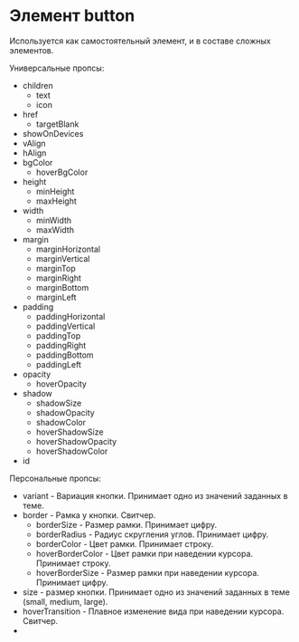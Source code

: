 # Элемент button  
Используется как самостоятельный элемент, и в составе сложных элементов.

Универсальные пропсы:
- children
   - text
   - icon
- href
   - targetBlank
- showOnDevices
- vAlign
- hAlign
- bgColor
   - hoverBgColor
- height
   - minHeight
   - maxHeight
- width
   - minWidth
   - maxWidth
- margin
   - marginHorizontal
   - marginVertical
   - marginTop
   - marginRight
   - marginBottom
   - marginLeft
- padding
   - paddingHorizontal
   - paddingVertical
   - paddingTop
   - paddingRight
   - paddingBottom
   - paddingLeft
- opacity
   - hoverOpacity
- shadow
   - shadowSize
   - shadowOpacity
   - shadowColor
   - hoverShadowSize
   - hoverShadowOpacity
   - hoverShadowColor
- id


Персональные пропсы:
- variant - Вариация кнопки. Принимает одно из значений заданных в теме.
- border - Рамка у кнопки. Свитчер.
   - borderSize - Размер рамки. Принимает цифру.
   - borderRadius - Радиус скругления углов. Принимает цифру.
   - borderColor - Цвет рамки. Принимает строку.
   - hoverBorderColor - Цвет рамки при наведении курсора. Принимает строку.
   - hoverBorderSize - Размер рамки при наведении курсора. Принимает цифру.
- size - размер кнопки. Принимает одно из значений заданных в теме (small, medium, large).
- hoverTransition - Плавное изменение вида при наведении курсора. Свитчер.
- 
   